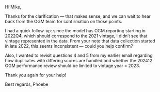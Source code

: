 Hi Mike,

Thanks for the clarification — that makes sense, and we can wait to hear back from the OGM team for confirmation on those points.

I had a quick follow-up: since the model has OGM reporting starting in 2022Q4, which should correspond to the 2021 vintage, I didn’t see that vintage represented in the data. From your note that data collection started in late 2022, this seems inconsistent — could you help confirm?

Also, I wanted to revisit questions 4 and 5 from my earlier email regarding how duplicates with differing scores are handled and whether the 202412 OGM performance review should be limited to vintage year = 2023.

Thank you again for your help!

Best regards,
Phoebe
